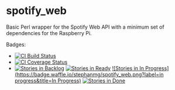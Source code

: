 # spotify_web
Basic Perl wrapper for the Spotify Web API with a minimum set of dependencies for the Raspberry Pi.

Badges:
* [![CI Build Status](https://travis-ci.org/stephanmg/spotify_web.svg?branch=master)](https://travis-ci.org/stephanmg/spotify_web)
* [![CI Coverage Status](https://coveralls.io/repos/stephanmg/spotify_web/badge.png)](https://coveralls.io/r/stephanmg/spotify_web)
* [![Stories in Backlog](https://badge.waffle.io/stephanmg/spotify_web.png?label=backlog&title=Backlog)](http://waffle.io/stephanmg/spotify_web)
  [![Stories in Ready](https://badge.waffle.io/stephanmg/spotify_web.png?label=ready&title=Ready)](http://waffle.io/stephanmg/spotify_web)
  [![Stories in In Progress](https://badge.waffle.io/stephanmg/spotify_web.png?label=in progress&title=In Progress)](http://waffle.io/stephanmg/spotify_web)
  [![Stories in Done](https://badge.waffle.io/stephanmg/spotify_web.png?label=done&title=Done)](http://waffle.io/stephanmg/spotify_web)
